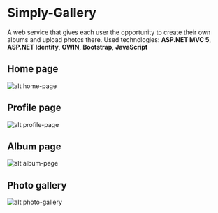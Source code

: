 # Simply-Gallery
A web service that gives each user the opportunity to create their own albums and upload photos there.
Used technologies: **ASP.NET MVC 5**, **ASP.NET Identity**, **OWIN**, **Bootstrap**, **JavaScript**

## Home page
![alt home-page](https://image.prntscr.com/image/IRNpZN_vTICIYnrdrXYQIQ.png)

## Profile page
![alt profile-page](https://i.imgur.com/t2xVT9L.jpg)

## Album page
![alt album-page](https://i.imgur.com/NNrYdiN.jpg)

## Photo gallery
![alt photo-gallery](https://i.imgur.com/R12EFSa.jpg)
